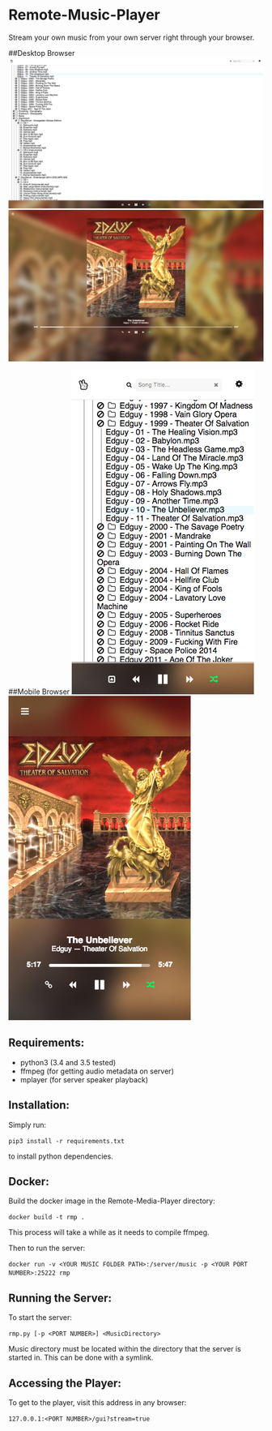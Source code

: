 # Remote-Music-Player

Stream your own music from your own server right through your browser.

##Desktop Browser
![Remote Music Player](/screenshots/desktop1.png?raw=true "Remote Music Player")
![Remote Music Player](/screenshots/desktop2.png?raw=true "Remote Music Player")

##Mobile Browser
![Remote Music Player](/screenshots/mobile1.png?raw=true "Remote Music Player")
![Remote Music Player](/screenshots/mobile2.png?raw=true "Remote Music Player")

## Requirements:
- python3 (3.4 and 3.5 tested)
- ffmpeg (for getting audio metadata on server)
- mplayer (for server speaker playback)

## Installation:
Simply run:

`pip3 install -r requirements.txt`

to install python dependencies.

## Docker:
Build the docker image in the Remote-Media-Player directory:

`docker build -t rmp .`

This process will take a while as it needs to compile ffmpeg.

Then to run the server:

`docker run -v <YOUR MUSIC FOLDER PATH>:/server/music -p <YOUR PORT NUMBER>:25222 rmp`


## Running the Server:
To start the server:

`rmp.py [-p <PORT NUMBER>] <MusicDirectory>`

Music directory must be located within the directory that the server is started in. This can be done with a symlink.

## Accessing the Player:

To get to the player, visit this address in any browser:

`127.0.0.1:<PORT NUMBER>/gui?stream=true`

